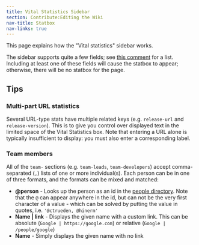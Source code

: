 ```yaml
---
title: Vital Statistics Sidebar
section: Contribute:Editing the Wiki
nav-title: Statbox
nav-links: true
---
```


This page explains how the "Vital statistics" sidebar works.

The sidebar supports quite a few fields; see [this comment](https://github.com/imagej/imagej.github.io/blob/main/_includes/layout/statbox#L31-L75) for a list. Including at least one of these fields will cause the statbox to appear; otherwise, there will be no statbox for the page.

## Tips

### Multi-part URL statistics

Several URL-type stats have multiple related keys (e.g. `release-url` and `release-version`). This is to give you control over displayed text in the limited space of the Vital Statistics box. Note that entering a URL alone is typically insufficient to display: you must also enter a corresponding label.

### Team members

All of the `team-` sections (e.g. `team-leads`, `team-developers`) accept comma-separated (`,`) lists of one or more individual(s). Each person can be in one of three formats, and the formats can be mixed and matched:

* **@person** - Looks up the person as an id in the [people directory](/people). Note that the `@` can appear anywhere in the id, but can not be the very first character of a value - which can be solved by putting the value in quotes, i.e. `'@ctrueden, @hinerm'`
* **Name \| link** - Displays the given name with a custom link. This can be absolute (`Google | https://google.com`) or relative (`Google | /people/google`)
* **Name** - Simply displays the given name with no link
